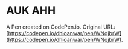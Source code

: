 # AUK AHH

A Pen created on CodePen.io. Original URL: [https://codepen.io/dhioanwar/pen/WNqjbrW](https://codepen.io/dhioanwar/pen/WNqjbrW).

